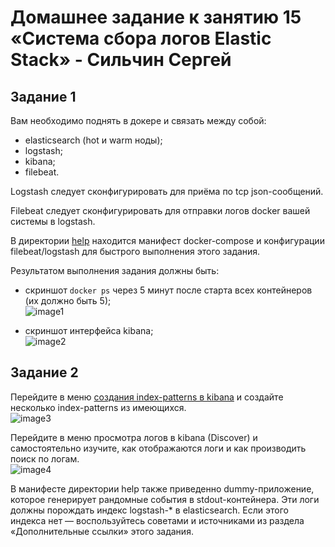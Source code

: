# Домашнее задание к занятию 15 «Система сбора логов Elastic Stack» - Сильчин Сергей

## Задание 1

Вам необходимо поднять в докере и связать между собой:

- elasticsearch (hot и warm ноды);
- logstash;
- kibana;
- filebeat.

Logstash следует сконфигурировать для приёма по tcp json-сообщений.

Filebeat следует сконфигурировать для отправки логов docker вашей системы в logstash.

В директории [help](./help) находится манифест docker-compose и конфигурации filebeat/logstash для быстрого 
выполнения этого задания.

Результатом выполнения задания должны быть:

- скриншот `docker ps` через 5 минут после старта всех контейнеров (их должно быть 5);  
![image1](https://github.com/user-attachments/assets/8037f8ac-fd22-46d7-a2f6-9fb77ffc43d7)  

- скриншот интерфейса kibana;  
![image2](https://github.com/user-attachments/assets/8de21dc9-a0cc-4a6f-924c-5986aa317e4f)




## Задание 2

Перейдите в меню [создания index-patterns  в kibana](http://localhost:5601/app/management/kibana/indexPatterns/create) и создайте несколько index-patterns из имеющихся.  
![image3](https://github.com/user-attachments/assets/b22f66ec-12ff-494b-ab46-b3899e79cf44)  


Перейдите в меню просмотра логов в kibana (Discover) и самостоятельно изучите, как отображаются логи и как производить поиск по логам.  
![image4](https://github.com/user-attachments/assets/a549e993-008a-4f62-99c1-68f6e0352e19)  

В манифесте директории help также приведенно dummy-приложение, которое генерирует рандомные события в stdout-контейнера.
Эти логи должны порождать индекс logstash-* в elasticsearch. Если этого индекса нет — воспользуйтесь советами и источниками из раздела «Дополнительные ссылки» этого задания.
 
